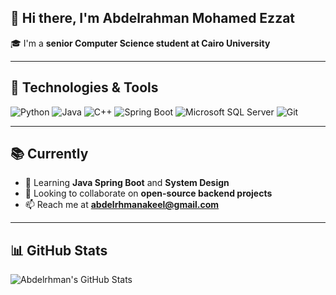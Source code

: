 ## 👋 Hi there, I'm Abdelrahman Mohamed Ezzat

🎓 I'm a **senior Computer Science student at Cairo University**  

---

## 🚀 Technologies & Tools

![Python](https://img.shields.io/badge/Python-3670A0?style=for-the-badge&logo=python&logoColor=ffdd54)
![Java](https://img.shields.io/badge/Java-ED8B00?style=for-the-badge&logo=java&logoColor=white)
![C++](https://img.shields.io/badge/C++-00599C?style=for-the-badge&logo=c%2b%2b&logoColor=white)
![Spring Boot](https://img.shields.io/badge/Spring_Boot-6DB33F?style=for-the-badge&logo=spring-boot&logoColor=white)
![Microsoft SQL Server](https://img.shields.io/badge/SQL_Server-CC2927?style=for-the-badge&logo=microsoft-sql-server&logoColor=white)
![Git](https://img.shields.io/badge/Git-F05032?style=for-the-badge&logo=git&logoColor=white)


---

## 📚 Currently
- 🌱 Learning **Java Spring Boot** and **System Design**
- 👯 Looking to collaborate on **open-source backend projects**
- 📫 Reach me at **abdelrhmanakeel@gmail.com**

---

## 📊 GitHub Stats
![Abdelrhman's GitHub Stats](https://github-readme-stats.vercel.app/api?username=abdelrhmannezzat&show_icons=true&theme=default)

